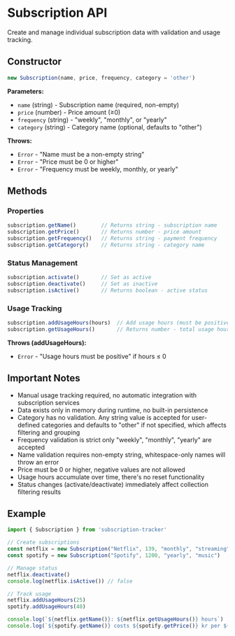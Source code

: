 # Subscription API

Create and manage individual subscription data with validation and usage tracking.

## Constructor

```javascript
new Subscription(name, price, frequency, category = 'other')
```

**Parameters:**
- `name` (string) - Subscription name (required, non-empty)
- `price` (number) - Price amount (≥0)  
- `frequency` (string) - "weekly", "monthly", or "yearly"
- `category` (string) - Category name (optional, defaults to "other")

**Throws:**
- `Error` - "Name must be a non-empty string"
- `Error` - "Price must be 0 or higher" 
- `Error` - "Frequency must be weekly, monthly, or yearly"

## Methods

### Properties
```javascript
subscription.getName()        // Returns string - subscription name
subscription.getPrice()       // Returns number - price amount
subscription.getFrequency()   // Returns string - payment frequency
subscription.getCategory()    // Returns string - category name
```

### Status Management
```javascript
subscription.activate()       // Set as active
subscription.deactivate()     // Set as inactive  
subscription.isActive()       // Returns boolean - active status
```

### Usage Tracking
```javascript
subscription.addUsageHours(hours)  // Add usage hours (must be positive)
subscription.getUsageHours()       // Returns number - total usage hours
```

**Throws (addUsageHours):**
- `Error` - "Usage hours must be positive" if hours ≤ 0

## Important Notes

- Manual usage tracking required, no automatic integration with subscription services
- Data exists only in memory during runtime, no built-in persistence
- Category has no validation. Any string value is accepted for user-defined categories and defaults to "other" if not specified, which affects filtering and grouping
- Frequency validation is strict only "weekly", "monthly", "yearly" are accepted
- Name validation requires non-empty string,  whitespace-only names will throw an error
- Price must be 0 or higher, negative values are not allowed
- Usage hours accumulate over time, there's no reset functionality
- Status changes (activate/deactivate) immediately affect collection filtering results

## Example

```javascript
import { Subscription } from 'subscription-tracker'

// Create subscriptions
const netflix = new Subscription("Netflix", 139, "monthly", "streaming")
const spotify = new Subscription("Spotify", 1200, "yearly", "music")

// Manage status
netflix.deactivate()
console.log(netflix.isActive()) // false

// Track usage
netflix.addUsageHours(25)
spotify.addUsageHours(40)

console.log(`${netflix.getName()}: ${netflix.getUsageHours()} hours`)
console.log(`${spotify.getName()} costs ${spotify.getPrice()} kr per ${spotify.getFrequency()}`)
```